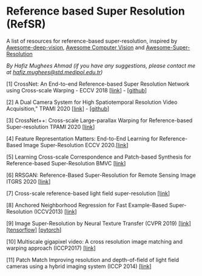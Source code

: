 # Reference based Super Resolution (RefSR)
A list of resources for reference-based super-resolution, inspired by [Awesome-deep-vision](https://github.com/kjw0612/awesome-deep-vision), [Awesome Computer Vision](https://github.com/jbhuang0604/awesome-computer-vision) and [Awesome-Super-Resolution](https://github.com/ptkin/Awesome-Super-Resolution)

_By Hafiz Mughees Ahmad (if you have any suggestions, please contact me at hafiz.mughees@std.medipol.edu.tr)_


[1] CrossNet: An End-to-end Reference-based Super Resolution Network using Cross-scale Warping - ECCV 2018 [[link](http://openaccess.thecvf.com/content_ECCV_2018/papers/Haitian_Zheng_CrossNet_An_End-to-end_ECCV_2018_paper.pdf)] - [[github](https://github.com/htzheng/ECCV2018_CrossNet_RefSR)]

[2] A Dual Camera System for High Spatiotemporal Resolution Video Acquisition," TPAMI 2020 [[link](https://arxiv.org/abs/1909.13051)] - [[github](https://github.com/NJUVISION/AWnet)]

[3] CrossNet++: Cross-scale Large-parallax Warping for Reference-based Super-resolution TPAMI 2020 [[link](https://ieeexplore.ieee.org/stamp/stamp.jsp?arnumber=9099445)]

[4] Feature Representation Matters: End-to-End Learning for Reference-Based Image Super-Resolution ECCV 2020.[[link](https://www.ecva.net/papers/eccv_2020/papers_ECCV/papers/123490222.pdf)]

[5] Learning Cross-scale Correspondence and Patch-based Synthesis for Reference-based Super-Resolution BMVC [[link](http://www.bmva.org/bmvc/2017/papers/paper138/paper138.pdf)]

[6] RRSGAN: Reference-Based Super-Resolution for Remote Sensing Image ITGRS 2020 [[link](https://ieeexplore.ieee.org/document/9328132)]

[7] Cross-scale reference-based light field super-resolution [[link]](https://ieeexplore.ieee.org/document/8364636)

[8] Anchored Neighborhood Regression for Fast Example-Based Super-Resolution (ICCV2013) [[link]](https://people.ee.ethz.ch/~timofter/publications/Timofte-ICCV-2013.pdf)

[9] Image Super-Resolution by Neural Texture Transfer (CVPR 2019) [[link]](https://openaccess.thecvf.com/content_CVPR_2019/papers/Zhang_Image_Super-Resolution_by_Neural_Texture_Transfer_CVPR_2019_paper.pdf) [[tensorflow]](https://github.com/ZZUTK/SRNTT) [[pytorch]](https://github.com/S-aiueo32/srntt-pytorch)

[10] Multiscale gigapixel video: A cross resolution image matching and warping approach (ICCP2017) [[link]](https://ieeexplore.ieee.org/document/7951481)

[11] Patch Match Improving resolution and depth-of-field of light field cameras using a hybrid imaging system (ICCP 2014) [[link]](https://ieeexplore.ieee.org/stamp/stamp.jsp?tp=&arnumber=6831814)
